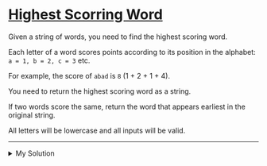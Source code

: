 # [Highest Scorring Word](https://www.codewars.com/kata/57eb8fcdf670e99d9b000272)

Given a string of words, you need to find the highest scoring word.

Each letter of a word scores points according to its position in the alphabet: `a = 1, b = 2, c = 3` etc.

For example, the score of `abad` is `8` (1 + 2 + 1 + 4).

You need to return the highest scoring word as a string.

If two words score the same, return the word that appears earliest in the original string.

All letters will be lowercase and all inputs will be valid.

---

<details><summary>My Solution</summary>

```js
function high(sentence) {
  // Create a mapping of characters to their corresponding numerical values.
  const charToNumMap = {}

  for (let i = 0; i < 26; i++) {
    const char = String.fromCharCode('a'.charCodeAt(0) + i)
    charToNumMap[char] = i + 1
  }

  // Split the sentence into an array of words.
  const words = sentence.split(' ')

  let highestScore = 0
  let highestScoreWord = ''

  // Iterate through each word in the sentence.
  words.forEach(word => {
    // Calculate the score for the current word by summing the numerical values of its characters.
    let currentScore = word.split('').reduce((acc, char) => {
      return acc + charToNumMap[char]
    }, 0)

    // Update the highest score and highest scoring word if the current word has a higher score.
    if (currentScore > highestScore) {
      highestScore = currentScore
      highestScoreWord = word
    }
  })

  return highestScoreWord
}
```

</details>
